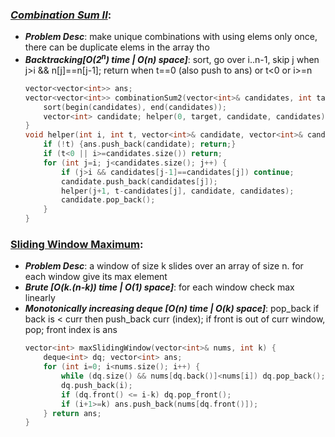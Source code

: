 ### ***[Combination Sum II](https://leetcode.com/problems/combination-sum-ii/)***:
- ***Problem Desc***: make unique combinations with using elems only once, there can be duplicate elems in the array tho
- ***Backtracking[O(2<sup>n</sup>) time | O(n) space]***: sort, go over i..n-1, skip j when j>i && n[j]==n[j-1]; return when t==0 (also push to ans) or t<0 or i>=n
  ```cpp
  vector<vector<int>> ans;
  vector<vector<int>> combinationSum2(vector<int>& candidates, int target) {
      sort(begin(candidates), end(candidates));
      vector<int> candidate; helper(0, target, candidate, candidates); return ans;
  }
  void helper(int i, int t, vector<int>& candidate, vector<int>& candidates) {
      if (!t) {ans.push_back(candidate); return;}
      if (t<0 || i>=candidates.size()) return;
      for (int j=i; j<candidates.size(); j++) {
          if (j>i && candidates[j-1]==candidates[j]) continue;
          candidate.push_back(candidates[j]);
          helper(j+1, t-candidates[j], candidate, candidates);
          candidate.pop_back();
      }
  }
  ```

### [Sliding Window Maximum](https://leetcode.com/problems/sliding-window-maximum/):
- ***Problem Desc***: a window of size k slides over an array of size n. for each window give its max element
- ***Brute [O(k.(n-k)) time | O(1) space]***: for each window check max linearly
- ***Monotonically increasing deque [O(n) time | O(k) space]***: pop_back if back is < curr then push_back curr (index); if front is out of curr window, pop; front index is ans
  ```cpp
  vector<int> maxSlidingWindow(vector<int>& nums, int k) {
      deque<int> dq; vector<int> ans;
      for (int i=0; i<nums.size(); i++) {
          while (dq.size() && nums[dq.back()]<nums[i]) dq.pop_back();
          dq.push_back(i);
          if (dq.front() <= i-k) dq.pop_front();
          if (i+1>=k) ans.push_back(nums[dq.front()]);
      } return ans;
  }
  ```